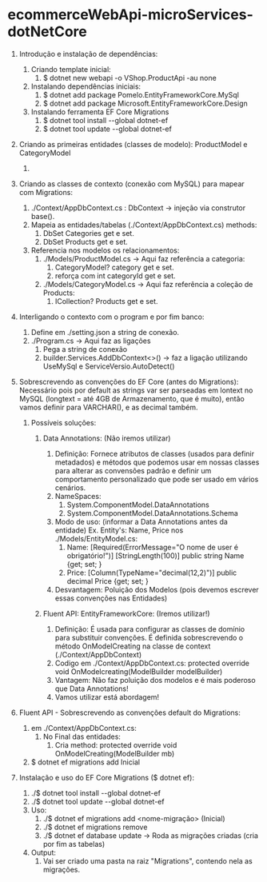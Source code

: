 # ecommerceWebApi-microServices-dotNetCore


1. Introdução e instalação de dependências:
    1. Criando template inicial:
        1. $ dotnet new webapi -o VShop.ProductApi -au none
    2. Instalando dependências iniciais:
        1. $ dotnet add package Pomelo.EntityFrameworkCore.MySql
        2. $ dotnet add package Microsoft.EntityFrameworkCore.Design
    3. Instalando ferramenta EF Core Migrations
        1. $ dotnet tool install --global dotnet-ef
        2. $ dotnet tool update --global dotnet-ef

2. Criando as primeiras entidades (classes de modelo): ProductModel e CategoryModel

    1.  

3. Criando as classes de contexto (conexão com MySQL) para mapear com Migrations:
    1. ./Context/AppDbContext.cs : DbContext -> injeção via construtor base().
    2. Mapeia as entidades/tabelas (./Context/AppDbContext.cs) methods:
        1. DbSet<CategoryModel> Categories get e set.
        2. DbSet<ProductModel> Products get e set.
    3. Referencia nos modelos os relacionamentos:
        1. ./Models/ProductModel.cs -> Aqui faz referência a categoria:
            1. CategoryModel? category get e set.
            2. reforça com int categoryId get e set.
        2. ./Models/CategoryModel.cs -> Aqui faz referência a coleção de Products:
            1. ICollection<ProductModel>? Products get e set.

4. Interligando o contexto com o program e por fim banco:
    1. Define em ./setting.json a string de conexão.
    2. ./Program.cs -> Aqui faz as ligações
        1. Pega a string de conexão
        2. builder.Services.AddDbContext<>() -> faz a ligação utilizando UseMySql e ServiceVersio.AutoDetect()

5. Sobrescrevendo as convenções do EF Core (antes do Migrations): Necessário pois por default as strings var ser parseadas em lontext no MySQL (longtext = até 4GB de Armazenamento, que é muito), então vamos definir para VARCHAR(), e as decimal também.
    1. Possíveis soluções:
        1. Data Annotations: (Não iremos utilizar)
            1. Definição: Fornece atributos de classes (usados para definir metadados) e métodos que
            podemos usar em nossas classes para alterar as convensões padrão e definir um comportamento
            personalizado que pode ser usado em vários cenários.     
            2. NameSpaces: 
                1. System.ComponentModel.DataAnnotations
                2. System.ComponentModel.DataAnnotations.Schema
            3. Modo de uso: (informar a Data Annotations antes da entidade) Ex. Entity's: Name, Price
            nos ./Models/EntityModel.cs:
                1. Name: [Required(ErrorMessage="O nome de user é obrigatório!")]
                         [StringLength(100)]
                         public string Name {get; set; }
                2. Price: [Column(TypeName="decimal(12,2)")]
                          public decimal Price {get; set; }
            4. Desvantagem: Poluição dos Modelos (pois devemos escrever essas convenções nas Entidades)

        2. Fluent API: EntityFrameworkCore: (Iremos utilizar!)
            1. Definição: É usada para configurar as classes de domínio para substituir convenções.
            É definida sobrescrevendo o método OnModelCreating na classe de context (./Context/AppDbContext)
            2. Codigo em ./Context/AppDbContext.cs: protected override void OnModelcreating(ModelBuilder modelBuilder)
            3. Vantagem: Não faz poluição dos modelos e é mais poderoso que Data Annotations!
            4. Vamos utilizar está abordagem!


6. Fluent API - Sobrescrevendo as convenções default do Migrations:
    1. em ./Context/AppDbContext.cs:
        1. No Final das entidades:
            1. Cria method: protected override void OnModelCreating(ModelBuilder mb)
    2. $ dotnet ef migrations add Inicial

7. Instalação e uso do EF Core Migrations ($ dotnet ef):
    1. ./$ dotnet tool install --global dotnet-ef 
    2. ./$ dotnet tool update --global dotnet-ef
    3. Uso: 
        1. ./$ dotnet ef migrations add <nome-migração> (Inicial)
        2. ./$ dotnet ef migrations remove 
        3. ./$ dotnet ef database update -> Roda as migrações criadas (cria por fim as tabelas)
    4. Output:
        1. Vai ser criado uma pasta na raiz "Migrations", contendo nela as migrações.



            